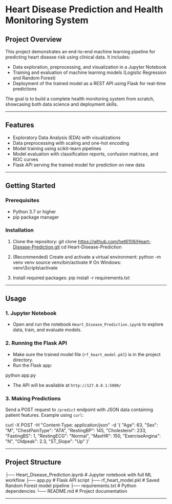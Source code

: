 # Heart Disease Prediction and Health Monitoring System

## Project Overview

This project demonstrates an end-to-end machine learning pipeline for predicting heart disease risk using clinical data. It includes:

- Data exploration, preprocessing, and visualization in a Jupyter Notebook
- Training and evaluation of machine learning models (Logistic Regression and Random Forest)
- Deployment of the trained model as a REST API using Flask for real-time predictions

The goal is to build a complete health monitoring system from scratch, showcasing both data science and deployment skills.

---

## Features

- Exploratory Data Analysis (EDA) with visualizations
- Data preprocessing with scaling and one-hot encoding
- Model training using scikit-learn pipelines
- Model evaluation with classification reports, confusion matrices, and ROC curves
- Flask API serving the trained model for prediction on new data

---

## Getting Started

### Prerequisites

- Python 3.7 or higher
- pip package manager

### Installation

1. Clone the repository:
   git clone https://github.com/het6109/Heart-Disease-Prediction.git
   cd Heart-Disease-Prediction

2. (Recommended) Create and activate a virtual environment:
   python -m venv venv
   source venv/bin/activate # On Windows: venv\Scripts\activate

3. Install required packages:
   pip install -r requirements.txt


---

## Usage

### 1. Jupyter Notebook

- Open and run the notebook `Heart_Disease_Prediction.ipynb` to explore data, train, and evaluate models.


### 2. Running the Flask API

- Make sure the trained model file (`rf_heart_model.pkl`) is in the project directory.
- Run the Flask app:

python app.py


- The API will be available at `http://127.0.0.1:5000/`

### 3. Making Predictions

Send a POST request to `/predict` endpoint with JSON data containing patient features. Example using `curl`:

curl -X POST -H "Content-Type: application/json" -d '{
"Age": 63,
"Sex": "M",
"ChestPainType": "ATA",
"RestingBP": 145,
"Cholesterol": 233,
"FastingBS": 1,
"RestingECG": "Normal",
"MaxHR": 150,
"ExerciseAngina": "N",
"Oldpeak": 2.3,
"ST_Slope": "Up"
}'


---

## Project Structure

├── Heart_Disease_Prediction.ipynb # Jupyter notebook with full ML workflow
├── app.py # Flask API script
├── rf_heart_model.pkl # Saved Random Forest model pipeline
├── requirements.txt # Python dependencies
└── README.md # Project documentation


---





